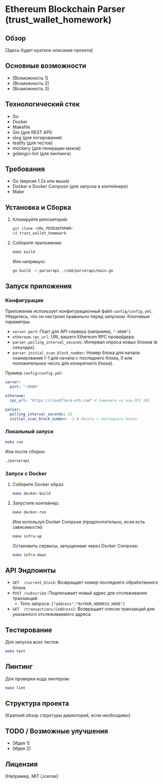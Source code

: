 # Ethereum Blockchain Parser (trust_wallet_homework)

## Обзор

[Здесь будет краткое описание проекта]

## Основные возможности

- [Возможность 1]
- [Возможность 2]
- [Возможность 3]

## Технологический стек

- Go
- Docker
- Makefile
- Gin (для REST API)
- slog (для логирования)
- testify (для тестов)
- mockery (для генерации моков)
- golangci-lint (для линтинга)

## Требования

- Go (версия 1.2x или выше)
- Docker и Docker Compose (для запуска в контейнере)
- Make

## Установка и Сборка

1. Клонируйте репозиторий:
   ```bash
   git clone <URL_РЕПОЗИТОРИЯ>
   cd trust_wallet_homework
   ```

2. Соберите приложение:
   ```bash
   make build
   ```
   Или напрямую:
   ```bash
   go build -o parserapi ./cmd/parserapi/main.go
   ```

## Запуск приложения

### Конфигурация

Приложение использует конфигурационный файл `config/config.yml`. Убедитесь, что он настроен правильно перед запуском. Ключевые параметры:

- `server.port`: Порт для API сервера (например, `":8080"`).
- `ethereum.rpc_url`: URL вашего Ethereum RPC провайдера.
- `parser.polling_interval_seconds`: Интервал опроса новых блоков (в секундах).
- `parser.initial_scan_block_number`: Номер блока для начала сканирования (-1 для начала с последнего блока, 0 или положительное число для конкретного блока).

Пример `config/config.yml`:
```yaml
server:
  port: ":8080"

ethereum:
  rpc_url: "https://cloudflare-eth.com" # Замените на ваш RPC URL

parser:
  polling_interval_seconds: 15
  initial_scan_block_number: -1 # Начать с последнего блока
```

### Локальный запуск

```bash
make run
```
Или после сборки:
```bash
./parserapi
```

### Запуск с Docker

1. Соберите Docker образ:
   ```bash
   make docker-build
   ```

2. Запустите контейнер:
   ```bash
   make docker-run
   ```
   Или используя Docker Compose (предпочтительно, если есть зависимости):
   ```bash
   make infra-up
   ```
   Остановить сервисы, запущенные через Docker Compose:
   ```bash
   make infra-down
   ```

## API Эндпоинты

- `GET  /current_block`: Возвращает номер последнего обработанного блока.
- `POST /subscribe`: Подписывает новый адрес для отслеживания транзакций.
  - Тело запроса: `{"address":"0xYOUR_ADDRESS_HERE"}`
- `GET  /transactions/{address}`: Возвращает список транзакций для указанного отслеживаемого адреса.

## Тестирование

Для запуска всех тестов:
```bash
make test
```

## Линтинг

Для проверки кода линтером:
```bash
make lint
```

## Структура проекта

[Краткий обзор структуры директорий, если необходимо]

## TODO / Возможные улучшения

- [Идея 1]
- [Идея 2]

## Лицензия

[Например, MIT License] 